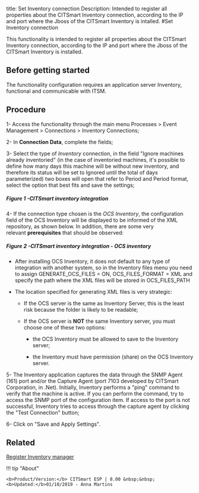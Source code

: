 title: Set Inventory connection
Description: Intended to register all properties about the CITSmart Inventory connection, according to the IP and port where the Jboss of the CITSmart Inventory is intalled.
#Set Inventory connection

This functionality is intended to register all properties about the CITSmart
Inventory connection, according to the IP and port where the Jboss of the
CITSmart Inventory is installed.

Before getting started
--------------------------

The functionality configuration requires an application server Inventory,
functional and communicable with ITSM.

Procedure
-------------

1-  Access the functionality through the main menu Processes \> Event Management
    \> Connections \> Inventory Connections;

2-  In **Connection Data**, complete the fields;

3-  Select the type of *Inventory* connection, in the field "Ignore machines
    already inventoried" (in the case of inventoried machines, it's possible to
    define how many days this machine will be without new inventory, and
    therefore its status will be set to Ignored until the total of days
    parameterized) two boxes will open that refer to Period and Period format,
    select the option that best fits and save the settings;

##### Figure 1 -CITSmart inventory integration

4-  If the connection type chosen is the *OCS Inventory*, the configuration
    field of the OCS Inventory will be displayed to be informed of the XML
    repository, as shown below. In addition, there are some very
    relevant **prerequisites** that should be observed:

##### Figure 2 -CITSmart inventory integration - OCS inventory

   + After installing OCS Inventory, it does not default to any type of
     integration with another system, so in the Inventory files menu you need to
     assign GENERATE_OCS_FILES = ON, OCS_FILES_FORMAT = XML and specify the path
     where the XML files will be stored in OCS_FILES_PATH

   + The location specified for generating XML files is very strategic:

      + If the OCS server is the same as Inventory Server, this is the least
        risk because the folder is likely to be readable;

      + If the OCS server is **NOT** the same Inventory server, you must choose
        one of these two options:

           + the OCS Inventory must be allowed to save to the Inventory server;

           + the Inventory must have permission (share) on the OCS Inventory
             server.

5-  The Inventory application captures the data through the SNMP Agent (161)
    port and/or the Capture Agent (port 7103 developed by CITSmart Corporation,
    in .Net). Initially, Inventory performs a "ping" command to verify that the
    machine is active. If you can perform the command, try to access the SNMP
    port of the configuration item. If access to the port is not successful,
    Inventory tries to access through the capture agent by clicking the "Test
    Connection" button;

6-  Click on "Save and Apply Settings".

Related
-------

[Register Inventory manager](https://docs-dev.citsmart.com/en/site/citsmart-esp-8/5-processes/event/configuration/register.inventory.manager.html)



!!! tip "About"

    <b>Product/Version:</b> CITSmart ESP | 8.00 &nbsp;&nbsp;
    <b>Updated:</b>01/10/2019 - Anna Martins
